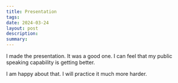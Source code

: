 ```yaml
---
title: Presentation
tags: 
date: 2024-03-24
layout: post
description: 
summary:
---
```


I made the presentation. It was a good one. I can feel that my public speaking capability is getting better. 

I am happy about that. I will practice it much more harder.